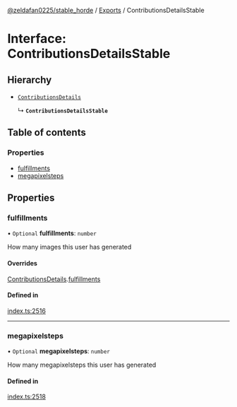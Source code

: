 [@zeldafan0225/stable_horde](../README.md) / [Exports](../modules.md) / ContributionsDetailsStable

# Interface: ContributionsDetailsStable

## Hierarchy

- [`ContributionsDetails`](ContributionsDetails.md)

  ↳ **`ContributionsDetailsStable`**

## Table of contents

### Properties

- [fulfillments](ContributionsDetailsStable.md#fulfillments)
- [megapixelsteps](ContributionsDetailsStable.md#megapixelsteps)

## Properties

### fulfillments

• `Optional` **fulfillments**: `number`

How many images this user has generated

#### Overrides

[ContributionsDetails](ContributionsDetails.md).[fulfillments](ContributionsDetails.md#fulfillments)

#### Defined in

[index.ts:2516](https://github.com/ZeldaFan0225/stable_horde/blob/ca96654/index.ts#L2516)

___

### megapixelsteps

• `Optional` **megapixelsteps**: `number`

How many megapixelsteps this user has generated

#### Defined in

[index.ts:2518](https://github.com/ZeldaFan0225/stable_horde/blob/ca96654/index.ts#L2518)
